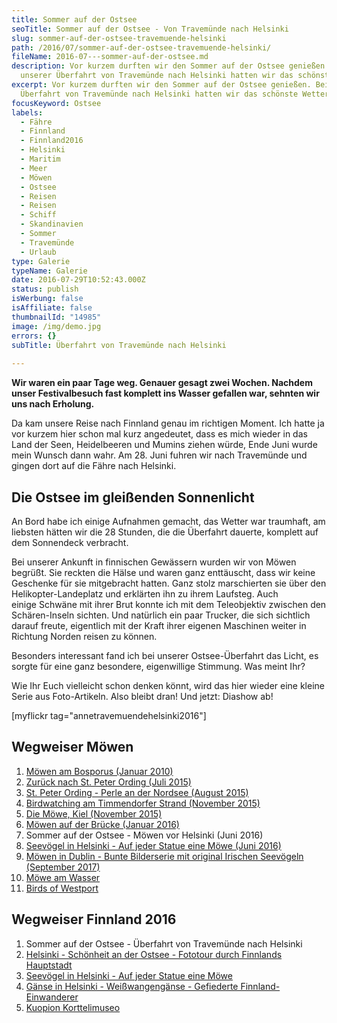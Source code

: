 ```yaml
---
title: Sommer auf der Ostsee
seoTitle: Sommer auf der Ostsee - Von Travemünde nach Helsinki
slug: sommer-auf-der-ostsee-travemuende-helsinki
path: /2016/07/sommer-auf-der-ostsee-travemuende-helsinki/
fileName: 2016-07---sommer-auf-der-ostsee.md
description: Vor kurzem durften wir den Sommer auf der Ostsee genießen. Bei
  unserer Überfahrt von Travemünde nach Helsinki hatten wir das schönste Wetter.
excerpt: Vor kurzem durften wir den Sommer auf der Ostsee genießen. Bei unserer
  Überfahrt von Travemünde nach Helsinki hatten wir das schönste Wetter.
focusKeyword: Ostsee
labels:
  - Fähre
  - Finnland
  - Finnland2016
  - Helsinki
  - Maritim
  - Meer
  - Möwen
  - Ostsee
  - Reisen
  - Reisen
  - Schiff
  - Skandinavien
  - Sommer
  - Travemünde
  - Urlaub
type: Galerie
typeName: Galerie
date: 2016-07-29T10:52:43.000Z
status: publish
isWerbung: false
isAffiliate: false
thumbnailId: "14985"
image: /img/demo.jpg
errors: {}
subTitle: Überfahrt von Travemünde nach Helsinki
  
---
```


**Wir waren ein paar Tage weg. Genauer gesagt zwei Wochen. Nachdem unser
Festivalbesuch fast komplett ins Wasser gefallen war, sehnten wir uns nach
Erholung.**

Da kam unsere Reise nach Finnland genau im richtigen Moment. Ich hatte ja vor
kurzem hier schon mal kurz angedeutet, dass es mich wieder in das Land der Seen,
Heidelbeeren und Mumins ziehen würde, Ende Juni wurde mein Wunsch dann
wahr. Am 28. Juni fuhren wir nach Travemünde und gingen dort auf die Fähre nach
Helsinki.

## Die Ostsee im gleißenden Sonnenlicht

An Bord habe ich einige Aufnahmen gemacht, das Wetter war traumhaft, am liebsten
hätten wir die 28 Stunden, die die Überfahrt dauerte, komplett auf dem
Sonnendeck verbracht.

Bei unserer Ankunft in finnischen Gewässern wurden wir von Möwen begrüßt. Sie
reckten die Hälse und waren ganz enttäuscht, dass wir keine Geschenke für sie
mitgebracht hatten. Ganz stolz marschierten sie über den Helikopter-Landeplatz
und erklärten ihn zu ihrem Laufsteg. Auch einige Schwäne mit ihrer Brut konnte
ich mit dem Teleobjektiv zwischen den Schären-Inseln sichten. Und natürlich ein
paar Trucker, die sich sichtlich darauf freute, eigentlich mit der Kraft ihrer
eigenen Maschinen weiter in Richtung Norden reisen zu können.

Besonders interessant fand ich bei unserer Ostsee-Überfahrt das Licht, es sorgte
für eine ganz besondere, eigenwillige Stimmung. Was meint Ihr?

Wie Ihr Euch vielleicht schon denken könnt, wird das hier wieder eine kleine
Serie aus Foto-Artikeln. Also bleibt dran! Und jetzt: Diashow ab!

[myflickr tag="annetravemuendehelsinki2016"]

## Wegweiser Möwen

1.  [Möwen am Bosporus (Januar 2010)](/2010/01/moewen-am-bosporus/)
1.  [Zurück nach St. Peter Ording (Juli 2015)](/2015/07/zurueck-nach-st-peter-ording/)
1.  [St. Peter Ording - Perle an der Nordsee (August 2015)](/2015/08/st-peter-ording/)
1.  [Birdwatching am Timmendorfer Strand (November 2015)](/2015/11/birdwatching-am-timmendorfer-strand/)
1.  [Die Möwe, Kiel (November 2015)](/2015/11/die-moewe/)
1.  [Möwen auf der Brücke (Januar 2016)](/2016/01/moewen-auf-der-bruecke/)
1.  Sommer auf der Ostsee - Möwen vor Helsinki (Juni 2016)
1.  [Seevögel in Helsinki - Auf jeder Statue eine Möwe (Juni 2016)](/2016/08/auf-jeder-statue-eine-moewe/)
1.  [Möwen in Dublin - Bunte Bilderserie mit original Irischen Seevögeln (September 2017)](/2017/10/moewen-in-dublin/)
1.  [Möwe am Wasser](/2018/01/moewe-am-wasser/)
1.  [Birds of Westport](/2018/05/birds-of-westport/)

## Wegweiser Finnland 2016

1.  Sommer auf der Ostsee - Überfahrt von Travemünde nach Helsinki
1.  [Helsinki - Schönheit an der Ostsee - Fototour durch Finnlands Hauptstadt](/2016/08/helsinki-schoenheit-an-der-ostsee/)
1.  [Seevögel in Helsinki - Auf jeder Statue eine Möwe](/2016/08/auf-jeder-statue-eine-moewe/)
1.  [Gänse in Helsinki - Weißwangengänse - Gefiederte Finnland-Einwanderer](/2016/08/gaense-helsinki/)
1.  [Kuopion Korttelimuseo](/2016/10/kuopion-korttelimuseo/)

  